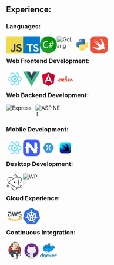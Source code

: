 ## Experience:

### Languages:

[<img align="left" title="JavaScript" width="46px" src="https://raw.githubusercontent.com/github/explore/67facbdc970290df97adcb48c28f9d884bbe8dd8/topics/javascript/javascript.png" />][javascript]
[<img align="left" title="TypeScript" width="46px" src="https://raw.githubusercontent.com/github/explore/67facbdc970290df97adcb48c28f9d884bbe8dd8/topics/typescript/typescript.png" />][typescript]
[<img align="left" title="C#" width="46px" src="https://raw.githubusercontent.com/github/explore/67facbdc970290df97adcb48c28f9d884bbe8dd8/topics/csharp/csharp.png" />][csharp]
[<img align="left" title="GoLang" width="46px" src="https://go.dev/blog/go-brand/Go-Logo/SVG/Go-Logo_Blue.svg" />][golang]
[<img align="left" title="Python" width="46px" src="https://raw.githubusercontent.com/github/explore/67facbdc970290df97adcb48c28f9d884bbe8dd8/topics/python/python.png" />][python]
[<img align="left" title="Swift" width="46px" src="https://raw.githubusercontent.com/github/explore/67facbdc970290df97adcb48c28f9d884bbe8dd8/topics/swift/swift.png" />][swift]

<br />
<br />

### Web Frontend Development:

[<img align="left" title="React" width="46px" src="https://raw.githubusercontent.com/github/explore/67facbdc970290df97adcb48c28f9d884bbe8dd8/topics/react/react.png" />][react]
[<img align="left" title="VueJS" width="46px" src="https://raw.githubusercontent.com/github/explore/67facbdc970290df97adcb48c28f9d884bbe8dd8/topics/vue/vue.png" />][vue]
[<img align="left" title="Angular" width="46px" src="https://raw.githubusercontent.com/github/explore/67facbdc970290df97adcb48c28f9d884bbe8dd8/topics/angular/angular.png" />][angular]
[<img align="left" title="EmberJS" width="46px" src="https://raw.githubusercontent.com/github/explore/67facbdc970290df97adcb48c28f9d884bbe8dd8/topics/ember/ember.png" />][ember]

<br />
<br />

### Web Backend Development:

[<img align="left" title="Express" width="80px" src="https://user-images.githubusercontent.com/5616486/95446500-11d01e00-0969-11eb-9c25-6196e21f2576.png" />][express]
[<img align="left" title="ASP.NET" width="75px" src="https://user-images.githubusercontent.com/5616486/95446649-3deb9f00-0969-11eb-9b5a-2e285ca7f79f.png" />][aspnet]

<br />
<br />

### Mobile Development:

[<img align="left" title="React Native" width="46px" src="https://raw.githubusercontent.com/github/explore/67facbdc970290df97adcb48c28f9d884bbe8dd8/topics/react-native/react-native.png" />][react-native]
[<img align="left" title="NativeScript" width="46px" src="https://raw.githubusercontent.com/github/explore/67facbdc970290df97adcb48c28f9d884bbe8dd8/topics/nativescript/nativescript.png" />][nativescript]
[<img align="left" title="Xamarin" width="46px" src="https://raw.githubusercontent.com/github/explore/67facbdc970290df97adcb48c28f9d884bbe8dd8/topics/xamarin/xamarin.png" />][xamarin]
[<img align="left" title="Xamarin" width="46px" src="https://raw.githubusercontent.com/github/explore/ecafd74ee977bc5f312cb476f3ba8054ce232f0e/topics/swiftui/swiftui.png" />][swiftui]

<br />
<br />

### Desktop Development:

[<img align="left" title="Electron" width="46px" src="https://raw.githubusercontent.com/github/explore/67facbdc970290df97adcb48c28f9d884bbe8dd8/topics/electron/electron.png" />][electron]
[<img align="left" title="WPF" width="46px" src="https://user-images.githubusercontent.com/5616486/95445816-1fd16f00-0968-11eb-8527-ae5ba69b3dc6.png" />][wpf]

<br />
<br />

### Cloud Experience:

[<img align="left" title="Docker" width="46px" src="https://raw.githubusercontent.com/github/explore/67facbdc970290df97adcb48c28f9d884bbe8dd8/topics/aws/aws.png" />][aws]
[<img align="left" title="Kubernetes" width="46px" src="https://raw.githubusercontent.com/github/explore/67facbdc970290df97adcb48c28f9d884bbe8dd8/topics/kubernetes/kubernetes.png" />][kubernetes]

<br />
<br />

### Continuous Integration:

[<img align="left" title="Jenkins" width="46px" src="https://raw.githubusercontent.com/github/explore/67facbdc970290df97adcb48c28f9d884bbe8dd8/topics/jenkins/jenkins.png" />][jenkins]
[<img align="left" title="Github Actions" width="46px" src="https://raw.githubusercontent.com/github/explore/eea6056959c4b39a4e280786b580ed1f2ed81b32/topics/github-desktop/github-desktop.png" />][github-actions]
[<img align="left" title="Docker" width="46px" src="https://raw.githubusercontent.com/github/explore/67facbdc970290df97adcb48c28f9d884bbe8dd8/topics/docker/docker.png" />][docker]

<br />
<br />
<br />
<br />

[javascript]: https://developer.mozilla.org/en-US/docs/Web/JavaScript
[typescript]: https://www.typescriptlang.org
[csharp]: https://docs.microsoft.com/en-us/dotnet/csharp/getting-started/introduction-to-the-csharp-language-and-the-net-framework
[golang]: https://golang.org
[python]: https://www.python.org
[swift]: https://swift.org/documentation/

[react]: https://reactjs.org
[vue]: https://vuejs.org
[angular]: https://angular.io
[ember]: https://emberjs.com

[express]: https://expressjs.com
[aspnet]: https://github.com/dotnet/aspnetcore

[react-native]: https://reactnative.dev
[nativescript]: https://nativescript.org
[xamarin]: https://dotnet.microsoft.com/apps/xamarin
[swiftui]: https://developer.apple.com/documentation/swiftui/

[electron]: https://www.electronjs.org
[wpf]: https://github.com/dotnet/wpf

[aws]: https://aws.amazon.com

[jenkins]: https://www.jenkins.io
[github-actions]: https://github.com/features/actions
[docker]: https://www.docker.com
[kubernetes]: https://kubernetes.io
